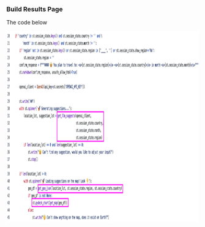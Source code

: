 ### Build Results Page

The code below 

<img src="https://github.com/lady-h-world/My_Garden/blob/main/images/Secret_Guest_images/ls_results_code1.png" width="1000" height="500" />

[1]:https://github.com/lady-h-world/My_Garden_LocalStream_App/blob/main/pages/results.py
[2]:https://github.com/lady-h-world/My_Garden_LocalStream_App/blob/main/utils.py
